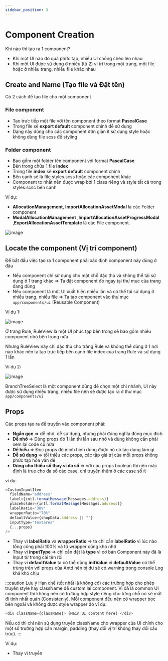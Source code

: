 ```yaml
---
sidebar_position: 3
---
```


# Component Creation

Khi nào thì tạo ra 1 component?

- Khi một UI nào đó quá phức tạp, nhiều UI chồng chéo lên nhau
- Khi một UI được sử dụng ở nhiều (từ 2) vị trí trong một trang, một file hoặc ở nhiều trang, nhiều file khác nhau

## Create and Name (Tạo file và Đặt tên)

Có 2 cách để tạo file cho một component

### File component

- Tạo trực tiếp một file với tên component theo format **PascalCase**
- Trong file sẽ **export default** component chính để sử dụng
- Dạng này dùng cho các component đơn giản ít sử dụng style hoặc không dùng file scss để styling

### Folder component

- Bao gồm một folder tên component với format **PascalCase**
- Bên trong chữa 1 file **index**
- Trong file **index** sẽ **export default** component chính
- Bên cạnh sé là file styles.scss hoặc các component khác
- Component to nhất nên được wrap bởi 1 class riêng và style tất cả trong styles.scsc bên cạnh

Ví dụ:

- **AllocationManagement**, **ImportAllocationAssetModal** là các Folder component
- **ModalAllocationManagement** ,**ImportAllocationAssetProgressModal** ,**ExportAllocationAssetTemplate** là các File component.

![image](./Layout/images/folder-component.png)

## Locate the component (Vị trí component)

Để bắt đầu việc tạo ra 1 component phải xác định component này dùng ở đâu

- Nếu component chỉ sử dụng cho một chỗ đặc thù và không thể tái sử dụng ở 1 trang khác => Ta đặt component đó ngay tại thư mục của trang đang dùng
- Nếu component là một UI xuất hiện nhiều lần và có thể tái sử dụng ở nhiều trang, nhiều file => Ta tạo component vào thư mục `app/components/ui` (Reusable Component)

Ví dụ 1:

![image](./Layout/images/component-folder.png)

Ở trang Rule, RuleView là một UI phức tạp bên trong sẽ bao gồm nhiều component nhỏ bên trong nữa

Nhưng RuleView này chỉ đặc thù cho tràng Rule và không thể dùng ở 1 nơi nào khác nên ta tạo trực tiếp bên cạnh file index của trang Rule và sử dụng 1 lần

Ví dụ 2:

![image](./Layout/images/reusable-component.png)

BranchTreeSelect là một component dùng để chọn một chi nhánh, UI này được sử dụng nhiều trang, nhiều file nên sẽ được tạo ra ở thư mục `app/components/ui`

## Props

Các props tạo ra để truyền vào component phải:

- **Ngắn gọn** => dễ nhớ, dễ sử dụng, nhưng phải đúng nghĩa đúng mục đích
- **Dễ nhớ** => Dùng props đó 1 lần thì lần sau nhớ và dùng không cần phải xem lại code cũ nữa
- **Dể hiểu** => Đọc props đó mình hình dung được nó có tác dụng làm gì
- **Dễ sử dụng** => tối thiểu các props, các tập giá trị của mỗi props không phức tạp hóa vấn đề
- **Dùng cho thiểu số thay vì đa số** => với các props boolean thì nên mặc định là true cho đa số các case, chỉ truyền thêm ở các case số ít

ví dụ:

```js
<CustomInputItem
  fieldName="address"
  label={intl.formatMessage(Messages.address)}
  placeholder={intl.formatMessage(Messages.address)}
  labelRatio="30%"
  wrapperRatio="70%"
  defaultValue={shopData.address || ""}
  inputType="textarea"
  {...props}
/>
```

- Thay vì **labelRatio** và **wrapperRatio** => ta chỉ cần **labelRatio** vì lúc nào tổng cũng phải 100% và từ wrapper cũng khó nhớ
- Thay vì **inputType** => chỉ cần đặt là **type** vì cơ bản Component này đã là Input từ trong cái tên rồi
- Thay vì **defaultValue** ta có thể dùng **initValue** vì **defaultValue** có thể trùng trên với props của Antd nên bị dư sẽ có warning trong console Log khá khó chịu

:::caution Lưu ý
Hạn chế (tốt nhất là không có) các trường hợp cho phép truyển style hay className để custom lại component. Vì đã là common UI component thì không nên có trường hợp style riêng cho từng chỗ nó sẽ mất đi tính nhất quán (Consistenly).
Mỗi component đều nên có wrapper bọc bên ngoài và không được style wrapper đó ví dụ:

```js
<div className={className}> [Main UI content here] </div>
```

Nếu có thì chỉ nên sử dụng truyển className cho wrapper của UI chính cho một số trường hợp cần margin, padding (thay đổi vị trí không thay đổi cấu trúc).
:::

Ví dụ:

- Thay vì truyền

